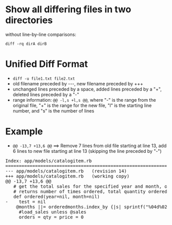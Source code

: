# Show all differing files in two directories

without line-by-line comparisons:

    diff -rq dirA dirB

# Unified Diff Format

* `diff -u file1.txt file2.txt`
* old filename preceded by ---, new filename preceded by +++
* unchanged lines preceded by a space, added lines preceded by a "+", deleted lines preceded by a "-"
* range information: `@@ -l,s +l,s @@`, where "-" is the range from the original file, "+" is the range for the new file, "l" is the starting line number, and "s"  is the number of lines

# Example

* `@@ -13,7 +13,6 @@` ==&gt; Remove 7 lines from old file starting at line 13, add 6 lines to new file starting at line 13 (skipping the line preceded by "-")


<pre>
Index: app/models/catalogitem.rb
===================================================================
--- app/models/catalogitem.rb	(revision 14)
+++ app/models/catalogitem.rb	(working copy)
@@ -13,7 +13,6 @@
   # get the total sales for the specified year and month, optionally as ranges (1999..2003 etc).
   # returns number of times ordered, total quantity ordered, and grand total of selling price
   def ordered(year=nil, month=nil)
-    test = nil
 	@months ||= orderedmonths.index_by {|s| sprintf("%04d%02d", s.year, s.month) }
     #load_sales unless @sales
     orders = qty = price = 0
</pre>